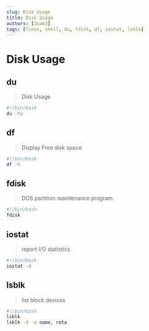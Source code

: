 ```yaml
---
slug: Disk Usage
title: Disk Usage
authors: [3sam3]
tags: [linux, shell, du, fdisk, df, iostat, lsblk]
---
```


# Disk Usage

## du
> Disk Usage
```bash
#!/bin/bash
du -hs
``` 

## df
> Display Free disk space
```bash
#!/bin/bash
df -h
``` 

## fdisk
> DOS partition maintenance program.
```bash
#!/bin/bash
fdisk
```

## iostat
> report I/O statistics
```bash
#!/bin/bash
iostat -d
```


## lsblk
> list block devices
```bash
#!/bin/bash
lsblk
lsblk -d -o name, rota
```